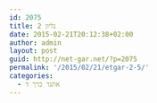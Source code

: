 ```yaml
---
id: 2075
title: גליון 2
date: 2015-02-21T20:12:38+02:00
author: admin
layout: post
guid: http://net-gar.net/?p=2075
permalink: '/2015/02/21/etgar-2-5/'
categories:
  - אתגר כרך ד
---
```

